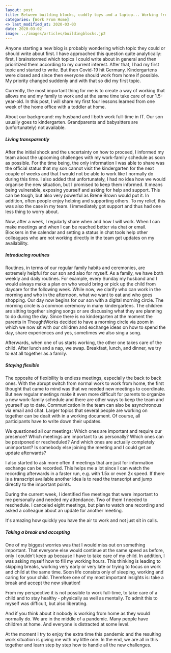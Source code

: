 ```yaml
---
layout: post
title: Between building blocks, cuddly toys and a laptop... Working from home with a toddler
categories: [Work From Home]
<> last_modified_at: 2020-03-03
date: 2020-03-02
image: ../images/articles/buildingblocks.jp2
---
```




Anyone starting a new blog is probably wondering which topic they could or should write about first. I have approached this question quite analytically: first, I brainstormed which topics I could write about in general and then prioritized them according to my current interest. After that, I had my first topic and started to write. 
But then Covid-19 hit Germany. Kindergartens were closed and since then everyone should work from home if possible. My priority changed suddenly and with that so did my first topic.

Currently, the most important thing for me is to create a way of working that allows me and my family to work and at the same time take care of our 1.5-year-old. In this post, I will share my first four lessons learned from one week of the home office with a toddler at home.

About our background: my husband and I both work full-time in IT. Our son usually goes to kindergarten. Grandparents and babysitters are (unfortunately) not available.

##### Living transparently

After the initial shock and the uncertainty on how to proceed, I informed my team about the upcoming challenges with my work-family schedule as soon as possible. For the time being, the only information I was able to share was the official status that my son cannot visit the kindergarten for the next couple of weeks and that I would not be able to work like I normally do during this time. I also added that unfortunately, I had no idea how we would organise the new situation, but I promised to keep them informed.
It means being vulnerable, exposing yourself and asking for help and support. This can be tough, but also very powerful as Brené Brown would put it. In addition, often people enjoy helping and supporting others.
To my relief, this was also the case in my team. I immediately got support and thus had one less thing to worry about.

Now, after a week, I regularly share when and how I will work. When I can make meetings and when I can be reached better via chat or email. Blockers in the calendar and setting a status in chat tools help other colleagues who are not working directly in the team get updates on my availability.

##### Introducing routines

Routines, in terms of our regular family habits and ceremonies, are extremely helpful for our son and also for myself.  As a family, we have both weekly and daily routines. For example, every Sunday my husband and I would always make a plan on who would bring or pick up the child from daycare for the following week. While now,  we clarify who can work in the morning and who in the afternoon, what we want to eat and who goes shopping.
Our day now begins for our son with a digital morning circle. The morning circle is a common ceremony in many kindergartens. The children are sitting together singing songs or are discussing what they are planning to do during the day. Since there is no kindergarten at the moment the parents in ThoughtWorks decided to have a morning circle via zoom in which we now sit with our children and exchange ideas on how to spend the day, share experiences and yes, sometimes we also sing a song.

Afterwards, when one of us starts working, the other one takes care of the child. After lunch and a nap, we swap. Breakfast, lunch, and dinner, we try to eat all together as a family.

##### Staying flexible

The opposite of flexibility is endless meetings, especially the back to back ones. With the abrupt switch from normal work to work from home, the first thought that came to mind was that we needed new meetings to coordinate. But new regular meetings make it even more difficult for parents to organize a new work-family schedule and there are other ways to keep the team and yourself up to date. Communication in the team can also be asynchronous via email and chat. Larger topics that several people are working on together can be dealt with in a working document. Of course, all participants have to write down their updates.

We questioned all our meetings: Which ones are important and require our presence? Which meetings are important to us personally? Which ones can be postponed or rescheduled? And which ones are actually completely unimportant? Is somebody else joining the meeting and I could get an update afterwards? 

I also started to ask more often if meetings that are just for information exchange can be recorded. This helps me a lot since I can watch the recording afterwards in a faster run, e.g. with 1.5x or even 2x speed. If there is a transcript available another idea is to read the transcript and jump directly to the important points.

During the current week, I identified five meetings that were important to me personally and needed my attendance. Two of them I needed to reschedule. I canceled eight meetings, but plan to watch one recording and asked a colleague about an update for another meeting.

It's amazing how quickly you have the air to work and not just sit in calls.

##### Taking a break and accepting

One of my biggest worries was that I would miss out on something important. That everyone else would continue at the same speed as before, only I couldn’t keep up because I have to take care of my child. In addition, I was asking myself how to fill my working hours. This thinking is leading to skipping breaks, working very early or very late or trying to focus on work and child at the same time. Soon life consists only of sleeping, working and caring for your child. Therefore one of my most important insights is: take a break and accept the new situation!  

From my perspective it is not possible to work full-time, to take care of a child and to stay healthy - physically as well as mentally. To admit this to myself was difficult, but also liberating. 

And if you think about it nobody is working from home as they would normally do. We are in the middle of a pandemic. Many people have children at home. And everyone is distracted at some level.

At the moment I try to enjoy the extra time this pandemic and the resulting work situation is giving me with my little one. In the end, we are all in this together and learn step by step how to handle all the new challenges.
